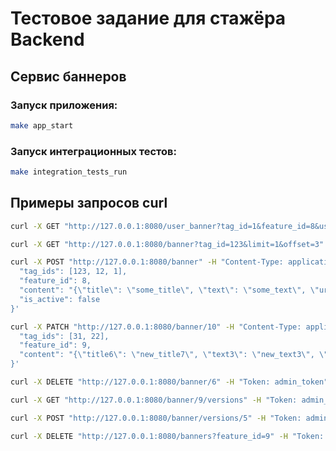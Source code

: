# Тестовое задание для стажёра Backend
## Сервис баннеров

### Запуск приложения:
```bash
make app_start
```

### Запуск интеграционных тестов:
```bash
make integration_tests_run
```

## Примеры запросов curl


```bash
curl -X GET "http://127.0.0.1:8080/user_banner?tag_id=1&feature_id=8&use_last_revision=true" -H "Token: user_token"
```

```bash
curl -X GET "http://127.0.0.1:8080/banner?tag_id=123&limit=1&offset=3" -H "Token: admin_token"
```

```bash
curl -X POST "http://127.0.0.1:8080/banner" -H "Content-Type: application/json" -H "Token: admin_token" -d '{
  "tag_ids": [123, 12, 1],
  "feature_id": 8,
  "content": "{\"title\": \"some_title\", \"text\": \"some_text\", \"url\": \"some_url\"}",
  "is_active": false
}'
```

```bash
curl -X PATCH "http://127.0.0.1:8080/banner/10" -H "Content-Type: application/json" -H "Token: admin_token" -d '{
  "tag_ids": [31, 22],
  "feature_id": 9,
  "content": "{\"title6\": \"new_title7\", \"text3\": \"new_text3\", \"url\": \"new_url2\"}"
}'
```

```bash
curl -X DELETE "http://127.0.0.1:8080/banner/6" -H "Token: admin_token"
```

```bash
curl -X GET "http://127.0.0.1:8080/banner/9/versions" -H "Token: admin_token"
```


```bash
curl -X POST "http://127.0.0.1:8080/banner/versions/5" -H "Token: admin_token"
```

```bash
curl -X DELETE "http://127.0.0.1:8080/banners?feature_id=9" -H "Token: admin_token"
```